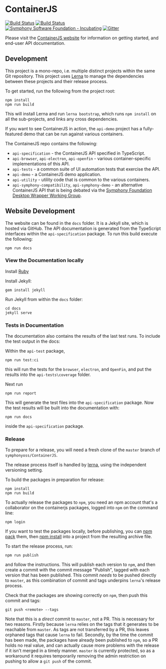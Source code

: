 # ContainerJS
[![Build Status](https://travis-ci.org/symphonyoss/ContainerJS.svg?branch=master)](https://travis-ci.org/symphonyoss/ContainerJS)
[![Build Status](https://ci.appveyor.com/api/projects/status/v5u6x1hv81k4n8v7/branch/master?svg=true)](https://ci.appveyor.com/project/colineberhardt/containerjs)
[![Symphony Software Foundation - Incubating](https://cdn.rawgit.com/symphonyoss/contrib-toolbox/master/images/ssf-badge-incubating.svg)](https://symphonyoss.atlassian.net/wiki/display/FM/Incubating)
[![Gitter](https://img.shields.io/gitter/room/nwjs/nw.js.svg)](https://gitter.im/ContainerJS/Lobby)

Please visit the [ContainerJS website](https://symphonyoss.github.io/ContainerJS/) for information on getting started, and end-user API documentation.

## Development

This project is a mono-repo, i.e. multiple distinct projects within the same Git repository. This project uses [Lerna](https://github.com/lerna/lerna) to manage the dependencies between these projects and their release process.

To get started, run the following from the project root:

```
npm install
npm run build
```

This will install Lerna and run `lerna bootstrap`, which runs `npm install` on all the sub-projects, and links any cross dependencies.

If you want to see ContainerJS in action, the `api-demo` project has a fully-featured demo that can be run against various containers.

The ContainerJS repo contains the following:

 - `api-specification` - the ContainerJS API specified in TypeScript.
 - `api-browser`, `api-electron`, `api-openfin` - various container-specific implementations of this API.
 - `api-tests` - a common suite of UI automation tests that exercise the API.
 - `api-demo` - a ContainerJS demo application.
 - `api-utility` - utility code that is common to the various containers.
 - `api-symphony-compatibility`, `api-symphony-demo` - an alternative ContainerJS API that is being debated via the [Symphony Foundation Desktop Wrapper Working Group](https://symphonyoss.atlassian.net/wiki/display/WGDWAPI/Proposed+Standard+API+Specifications).

## Website Development

The website can be found in the `docs` folder. It is a Jekyll site, which is hosted via GitHub. The API documentation is generated from the TypeScript interfaces within the `api-specification` package. To run this build execute the following:

```
npm run docs
```

### View the Documentation locally

Install [Ruby](https://www.ruby-lang.org/en/)

Install Jekyll:

```
gem install jekyll
```

Run Jekyll from within the `docs` folder:

```
cd docs
jekyll serve
```

### Tests in Documentation

The documentation also contains the results of the last test runs. To include the test output in the docs:

Within the `api-test` package,
```
npm run test:ci
```

this will run the tests for the `browser`, `electron`, and `OpenFin`, and put the results into the `api-tests\coverage` folder.

Next run
```
npm run report
```

This will generate the test files into the `api-specification` package. Now the test results will be built into the documentation with:

```
npm run docs
```

inside the `api-specification` package.

### Release

To prepare for a release, you will need a fresh clone of the `master` branch of `symphonyoss/ContainerJS`.

The release process itself is handled by [lerna](https://lernajs.io/), using the independent versioning setting.

To build the packages in preparation for release:

```shell-script
npm install
npm run build
```

To actually release the packages to `npm`, you need an npm account that's a collaborator on the containerjs packages, logged into `npm` on the command line:

```shell-script
npm login
```

If you want to test the packages locally, before publishing, you can [npm pack](https://docs.npmjs.com/cli/pack) them, then [npm install](https://docs.npmjs.com/cli/install) into a project from the resulting archive file.

To start the release process, run:

```shell-script
npm run publish
```

and follow the instructions. This will publish each version to `npm`, and then create a commit with the commit message "Publish", tagged with each version that has been published. This commit _needs_ to be pushed directly to `master`, as this combination of commit and tags underpins `lerna`'s release process.

Check that the packages are showing correctly on `npm`, then push this commit and tags:

```shell-script
git push <remote> --tags
```

Note that this is a _direct_ commit to `master`, not a PR. This is necessary for two reasons. Firstly because `lerna` relies on the tags that it generates to be reachable from `master`. As tags are not transferred by a PR, this leaves orphaned tags that cause `lerna` to fail. Secondly, by the time the commit has been made, the packages have already been published to `npm`, so a PR holds no real value, and can actually cause more problems with the release if it isn't merged in a timely manner. `master` is currently protected, so as a workaround it requires temporarily removing the admin restriction on pushing to allow a `git push` of the commit.